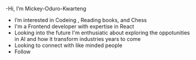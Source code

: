  -Hi, I’m Mickey-Oduro-Kwarteng
- I’m interested in Codeing , Reading books, and Chess
- I'm a Frontend developer with expertise in React
- Looking into the future I'm enthusiatic about exploring the oppotunities in AI and how it transform industries years to come
- Looking to connect with like minded people
- Follow
